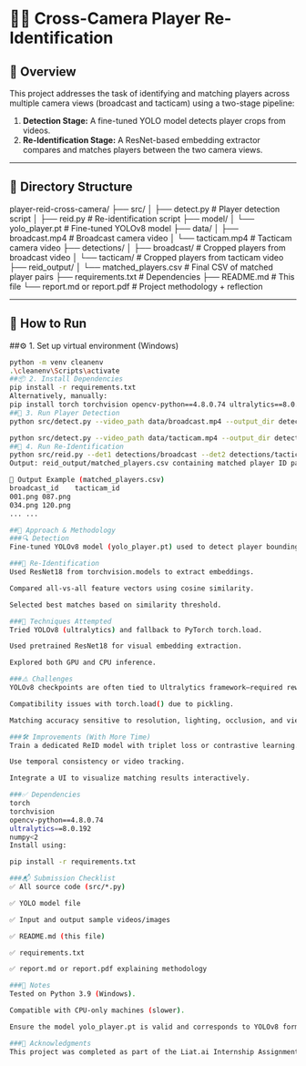 # 🏃‍♂️ Cross-Camera Player Re-Identification

## 📌 Overview
This project addresses the task of identifying and matching players across multiple camera views (broadcast and tacticam) using a two-stage pipeline:
1. **Detection Stage:** A fine-tuned YOLO model detects player crops from videos.
2. **Re-Identification Stage:** A ResNet-based embedding extractor compares and matches players between the two camera views.

---

## 📁 Directory Structure

player-reid-cross-camera/
├── src/
│ ├── detect.py # Player detection script
│ ├── reid.py # Re-identification script
├── model/
│ └── yolo_player.pt # Fine-tuned YOLOv8 model
├── data/
│ ├── broadcast.mp4 # Broadcast camera video
│ └── tacticam.mp4 # Tacticam camera video
├── detections/
│ ├── broadcast/ # Cropped players from broadcast video
│ └── tacticam/ # Cropped players from tacticam video
├── reid_output/
│ └── matched_players.csv # Final CSV of matched player pairs
├── requirements.txt # Dependencies
├── README.md # This file
└── report.md or report.pdf # Project methodology + reflection

---

## 🚀 How to Run

##⚙️ 1. Set up virtual environment (Windows)
```bash
python -m venv cleanenv
.\cleanenv\Scripts\activate
##📦 2. Install Dependencies
pip install -r requirements.txt
Alternatively, manually:
pip install torch torchvision opencv-python==4.8.0.74 ultralytics==8.0.192 numpy<2
##🎯 3. Run Player Detection
python src/detect.py --video_path data/broadcast.mp4 --output_dir detections/broadcast --model_path model/yolo_player.pt

python src/detect.py --video_path data/tacticam.mp4 --output_dir detections/tacticam --model_path model/yolo_player.pt
##🔁 4. Run Re-Identification
python src/reid.py --det1 detections/broadcast --det2 detections/tacticam --output_dir reid_output
Output: reid_output/matched_players.csv containing matched player ID pairs across cameras.

📄 Output Example (matched_players.csv)
broadcast_id	tacticam_id
001.png	087.png
034.png	120.png
...	...

##🧠 Approach & Methodology
###🔍 Detection
Fine-tuned YOLOv8 model (yolo_player.pt) used to detect player bounding boxes and crop frames.

###👥 Re-Identification
Used ResNet18 from torchvision.models to extract embeddings.

Compared all-vs-all feature vectors using cosine similarity.

Selected best matches based on similarity threshold.

###🧪 Techniques Attempted
Tried YOLOv8 (ultralytics) and fallback to PyTorch torch.load.

Used pretrained ResNet18 for visual embedding extraction.

Explored both GPU and CPU inference.

###⚠️ Challenges
YOLOv8 checkpoints are often tied to Ultralytics framework—required reworking to raw PyTorch loading.

Compatibility issues with torch.load() due to pickling.

Matching accuracy sensitive to resolution, lighting, occlusion, and viewpoint variation.

###🛠️ Improvements (With More Time)
Train a dedicated ReID model with triplet loss or contrastive learning.

Use temporal consistency or video tracking.

Integrate a UI to visualize matching results interactively.

###✅ Dependencies
torch
torchvision
opencv-python==4.8.0.74
ultralytics==8.0.192
numpy<2
Install using:

pip install -r requirements.txt

###📬 Submission Checklist
✅ All source code (src/*.py)

✅ YOLO model file

✅ Input and output sample videos/images

✅ README.md (this file)

✅ requirements.txt

✅ report.md or report.pdf explaining methodology

###📌 Notes
Tested on Python 3.9 (Windows).

Compatible with CPU-only machines (slower).

Ensure the model yolo_player.pt is valid and corresponds to YOLOv8 format.

###🤝 Acknowledgments
This project was completed as part of the Liat.ai Internship Assignment Task 1 – Cross-Camera Player Mapping.

